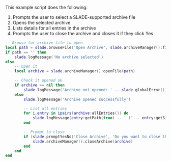 
This example script does the following:

1. Prompts the user to select a SLADE-supported archive file
1. Opens the selected archive
1. Lists details for all entries in the archive
1. Prompts the user to close the archive and closes it if they click Yes

```lua
-- Browse for archive file to open
local path = slade.browseFile('Open Archive', slade.archiveManager():fileExtensionsString(), '')
if path == '' then
    slade.logMessage('No archive selected')
else
    -- Open it
    local archive = slade.archiveManager():openFile(path)

    -- Check it opened ok
    if archive == nil then
        slade.logMessage('Archive not opened: ' .. slade.globalError())
    else
        slade.logMessage('Archive opened successfully')

        -- List all entries
        for i,entry in ipairs(archive:allEntries()) do
            slade.logMessage(entry:getPath(true) .. ' (' .. entry:getSizeString() .. ', ' .. entry:getTypeString() .. ')')
        end

        -- Prompt to close
        if (slade.promptYesNo('Close Archive', 'Do you want to close the archive now?')) then
            slade.archiveManager():closeArchive(archive)
        end
    end
end
```
